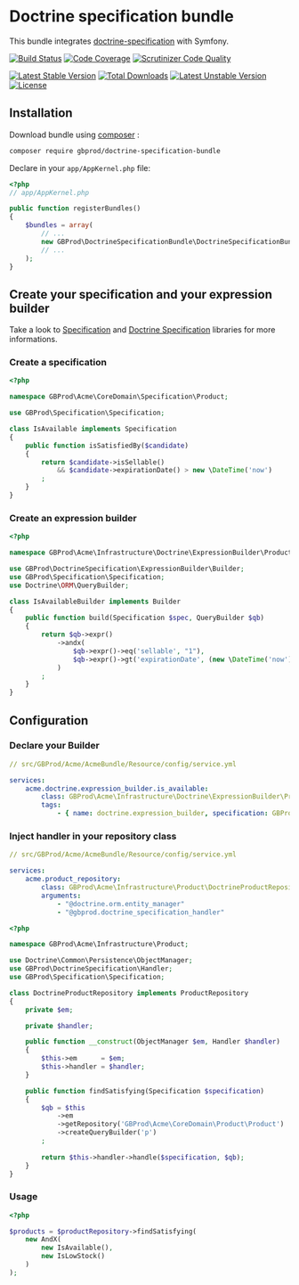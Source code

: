# Doctrine specification bundle

This bundle integrates [doctrine-specification](git@github.com:gbprod/doctrine-specification.git) with Symfony.

[![Build Status](https://travis-ci.org/gbprod/doctrine-specification-bundle.svg?branch=master)](https://travis-ci.org/gbprod/doctrine-specification-bundle) 
[![Code Coverage](https://scrutinizer-ci.com/g/gbprod/doctrine-specification-bundle/badges/coverage.png?b=master)](https://scrutinizer-ci.com/g/gbprod/doctrine-specification-bundle/?branch=master)
[![Scrutinizer Code Quality](https://scrutinizer-ci.com/g/gbprod/doctrine-specification-bundle/badges/quality-score.png?b=master)](https://scrutinizer-ci.com/g/gbprod/doctrine-specification-bundle/?branch=master)

[![Latest Stable Version](https://poser.pugx.org/gbprod/doctrine-specification-bundle/v/stable)](https://packagist.org/packages/gbprod/doctrine-specification) 
[![Total Downloads](https://poser.pugx.org/gbprod/doctrine-specification-bundle/downloads)](https://packagist.org/packages/gbprod/doctrine-specification) 
[![Latest Unstable Version](https://poser.pugx.org/gbprod/doctrine-specification-bundle/v/unstable)](https://packagist.org/packages/gbprod/doctrine-specification) 
[![License](https://poser.pugx.org/gbprod/doctrine-specification-bundle/license)](https://packagist.org/packages/gbprod/doctrine-specification)

## Installation

Download bundle using [composer](https://getcomposer.org/) :

```bash
composer require gbprod/doctrine-specification-bundle
```

Declare in your `app/AppKernel.php` file:

```php
<?php
// app/AppKernel.php

public function registerBundles()
{
    $bundles = array(
        // ...
        new GBProd\DoctrineSpecificationBundle\DoctrineSpecificationBundle(),
        // ...
    );
}
```

## Create your specification and your expression builder

Take a look to [Specification](https://github.com/gbprod/specification) and [Doctrine Specification](https://github.com/gbprod/specification) libraries for more informations.

### Create a specification

```php
<?php

namespace GBProd\Acme\CoreDomain\Specification\Product;

use GBProd\Specification\Specification;

class IsAvailable implements Specification
{
    public function isSatisfiedBy($candidate)
    {
        return $candidate->isSellable() 
            && $candidate->expirationDate() > new \DateTime('now')
        ;
    }
}
```

### Create an expression builder

```php
<?php

namespace GBProd\Acme\Infrastructure\Doctrine\ExpressionBuilder\Product;

use GBProd\DoctrineSpecification\ExpressionBuilder\Builder;
use GBProd\Specification\Specification;
use Doctrine\ORM\QueryBuilder;

class IsAvailableBuilder implements Builder
{
    public function build(Specification $spec, QueryBuilder $qb)
    {
        return $qb->expr()
            ->andx(
                $qb->expr()->eq('sellable', "1"),
                $qb->expr()->gt('expirationDate', (new \DateTime('now'))->format('c'))
            )
        ;
    }
}
```

## Configuration

### Declare your Builder

```yaml
// src/GBProd/Acme/AcmeBundle/Resource/config/service.yml

services:
    acme.doctrine.expression_builder.is_available:
        class: GBProd\Acme\Infrastructure\Doctrine\ExpressionBuilder\Product\IsAvailableBuilder
        tags:
            - { name: doctrine.expression_builder, specification: GBProd\Acme\CoreDomain\Specification\Product\IsAvailable }
```

### Inject handler in your repository class

```yaml
// src/GBProd/Acme/AcmeBundle/Resource/config/service.yml

services:
    acme.product_repository:
        class: GBProd\Acme\Infrastructure\Product\DoctrineProductRepository
        arguments:
            - "@doctrine.orm.entity_manager"
            - "@gbprod.doctrine_specification_handler"
```

```php
<?php

namespace GBProd\Acme\Infrastructure\Product;

use Doctrine\Common\Persistence\ObjectManager;
use GBProd\DoctrineSpecification\Handler;
use GBProd\Specification\Specification;

class DoctrineProductRepository implements ProductRepository
{
    private $em;

    private $handler;

    public function __construct(ObjectManager $em, Handler $handler)
    {
        $this->em      = $em;
        $this->handler = $handler;
    }

    public function findSatisfying(Specification $specification)
    {
        $qb = $this
            ->em
            ->getRepository('GBProd\Acme\CoreDomain\Product\Product')
            ->createQueryBuilder('p')
        ;
        
        return $this->handler->handle($specification, $qb);
    }
}
```

### Usage

```php
<?php

$products = $productRepository->findSatisfying(
    new AndX(
        new IsAvailable(),
        new IsLowStock()
    )
);
```
